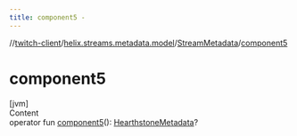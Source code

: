 ```yaml
---
title: component5 -
---
```

//[twitch-client](../../index.md)/[helix.streams.metadata.model](../index.md)/[StreamMetadata](index.md)/[component5](component5.md)



# component5  
[jvm]  
Content  
operator fun [component5](component5.md)(): [HearthstoneMetadata](../../helix.streams.metadata.model.hearthstone/-hearthstone-metadata/index.md)?  




